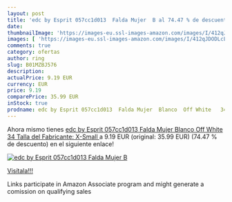 ```yaml
---
layout: post
title: 'edc by Esprit 057cc1d013  Falda Mujer  B al 74.47 % de descuento'
date: 
thumbnailImage: 'https://images-eu.ssl-images-amazon.com/images/I/412qJDODLcL._SL200_.jpg'
images: [ 'https://images-eu.ssl-images-amazon.com/images/I/412qJDODLcL._SL200_.jpg' ]
comments: true
category: ofertas
author: ring
slug: B01MZBJ576
description:
actualPrice: 9.19 EUR
currency: EUR
price: 9.19
comparePrice: 35.99 EUR
inStock: true
prodname: edc by Esprit 057cc1d013  Falda Mujer  Blanco  Off White   34  Talla del Fabricante: X-Small 
---
```


Ahora mismo tienes [edc by Esprit 057cc1d013  Falda Mujer  Blanco  Off White   34  Talla del Fabricante: X-Small ](https://www.amazon.es/dp/B01MZBJ576/?tag=tolees-21) a 9.19 EUR (original: 35.99 EUR) (74.47 %  de descuento) en el siguiente enlace!

[![edc by Esprit 057cc1d013  Falda Mujer  B](https://images-eu.ssl-images-amazon.com/images/I/412qJDODLcL._SL200_.jpg)](https://www.amazon.es/dp/B01MZBJ576/?tag=tolees-21)

[Visítala!!!](https://www.amazon.es/dp/B01MZBJ576/?tag=tolees-21)

Links participate in Amazon Associate program and might generate a comission on qualifying sales
